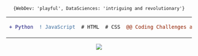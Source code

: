 <p align="center"><code align="center">{WebDev: 'playful', DataSciences: 'intriguing and revolutionary'}</code></p>
<table align="center">
<tr>
<td>
  
```diff
+ Python
```
</td>
<td>
  
```diff
! JavaScript
```
</td>
 <td>
  
```diff
# HTML
```
</td>
 <td>
  
```diff
# CSS
```
</td>
<td>
  
```diff
@@ Coding Challenges and Algorithms @@
```
</td>
</tr>
</table>

<p align="center">
  <img src="https://user-images.githubusercontent.com/62377713/128507732-97e83bce-711b-4d32-b877-0c3c44d65ee7.png"/>
</p>
